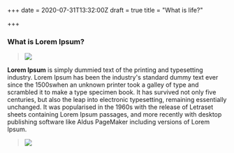 +++
date = 2020-07-31T13:32:00Z
draft = true
title = "What is life?"

+++
### What is Lorem Ipsum?

> ![](/uploads/joshua-sortino-lqkhndzsf-8-unsplash.jpg)

**Lorem Ipsum** is simply dummied text of the printing and typesetting industry. Lorem Ipsum has been the industry's standard dummy text ever since the 1500swhen an unknown printer took a galley of type and scrambled it to make a type specimen book. It has survived not only five centuries, but also the leap into electronic typesetting, remaining essentially unchanged. It was popularised in the 1960s with the release of Letraset sheets containing Lorem Ipsum passages, and more recently with desktop publishing software like Aldus PageMaker including versions of Lorem Ipsum.

> ![](/uploads/stephen-phillips-hostreviews-co-uk-shr_xn8s8qu-unsplash.jpg) 